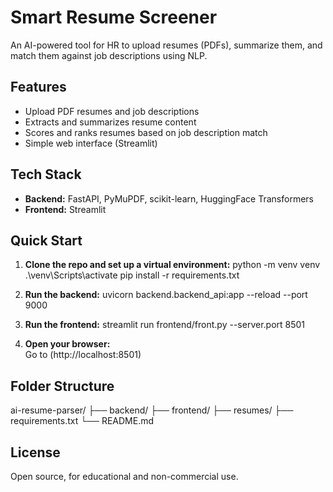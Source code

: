 # Smart Resume Screener

An AI-powered tool for HR to upload resumes (PDFs), summarize them, and match them against job descriptions using NLP.

## Features

- Upload PDF resumes and job descriptions
- Extracts and summarizes resume content
- Scores and ranks resumes based on job description match
- Simple web interface (Streamlit)

## Tech Stack

- **Backend:** FastAPI, PyMuPDF, scikit-learn, HuggingFace Transformers
- **Frontend:** Streamlit

## Quick Start

1. **Clone the repo and set up a virtual environment:**
   python -m venv venv
   .\venv\Scripts\activate
   pip install -r requirements.txt

2. **Run the backend:**
   uvicorn backend.backend_api:app --reload --port 9000

3. **Run the frontend:**
   streamlit run frontend/front.py --server.port 8501

4. **Open your browser:**  
   Go to (http://localhost:8501)

## Folder Structure

ai-resume-parser/
├── backend/
├── frontend/
├── resumes/
├── requirements.txt
└── README.md

## License

Open source, for educational and non-commercial use.
